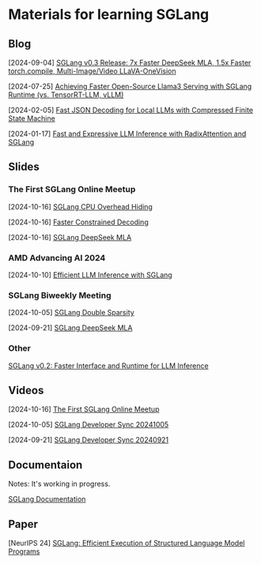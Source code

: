 # Materials for learning SGLang

## Blog

[2024-09-04] [SGLang v0.3 Release: 7x Faster DeepSeek MLA, 1.5x Faster torch.compile, Multi-Image/Video LLaVA-OneVision](https://lmsys.org/blog/2024-09-04-sglang-v0-3/)

[2024-07-25] [Achieving Faster Open-Source Llama3 Serving with SGLang Runtime (vs. TensorRT-LLM, vLLM)](https://lmsys.org/blog/2024-07-25-sglang-llama3/)

[2024-02-05] [Fast JSON Decoding for Local LLMs with Compressed Finite State Machine](https://lmsys.org/blog/2024-02-05-compressed-fsm/)

[2024-01-17] [Fast and Expressive LLM Inference with RadixAttention and SGLang](https://lmsys.org/blog/2024-01-17-sglang/)

## Slides

### The First SGLang Online Meetup

[2024-10-16] [SGLang CPU Overhead Hiding](slides/the_first_sglang_online_meetup.pdf)

[2024-10-16] [Faster Constrained Decoding](slides/faster_constrained_decoding.pdf)

[2024-10-16] [SGLang DeepSeek MLA](slides/sglang_deepseek_mla.pdf)

### AMD Advancing AI 2024

[2024-10-10] [Efficient LLM Inference with SGLang](slides/amd_dev_day_v2.pptx)


### SGLang Biweekly Meeting

[2024-10-05] [SGLang Double Sparsity](https://docs.google.com/presentation/d/1ibXDY7hjsk12QYcLeDpsFDYGlNvbkEF1XBgQJ-CqRDE)

[2024-09-21] [SGLang DeepSeek MLA](https://docs.google.com/presentation/d/1wB_Ul0LZwIDL47qFl64b8hVhH1_ya-1YPAPSSv0cKMs)

### Other

[SGLang v0.2: Faster Interface and Runtime for LLM Inference](slides/SGLang-v0.2.pptx)

## Videos

[2024-10-16] [The First SGLang Online Meetup](https://www.youtube.com/watch?v=_mzKptPj0hE)

[2024-10-05] [SGLang Developer Sync 20241005](https://www.youtube.com/watch?v=GdLE5nd2nJo)

[2024-09-21] [SGLang Developer Sync 20240921](https://www.youtube.com/watch?v=bPtM-LLlCCU)


## Documentaion

Notes: It's working in progress.

[SGLang Documentation](https://sglang.readthedocs.io/en/latest/)

## Paper

[NeurIPS 24] [SGLang: Efficient Execution of Structured Language Model Programs](https://arxiv.org/abs/2312.07104)
